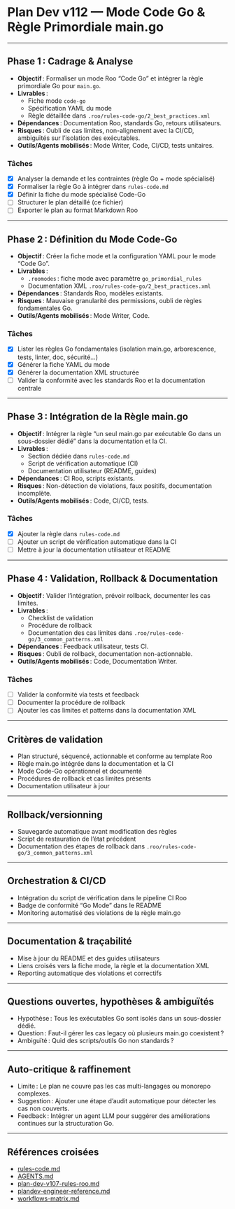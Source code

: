 # Plan Dev v112 — Mode Code Go & Règle Primordiale main.go

---

## Phase 1 : Cadrage & Analyse

- **Objectif** : Formaliser un mode Roo “Code Go” et intégrer la règle primordiale Go pour `main.go`.
- **Livrables** : 
  - Fiche mode `code-go`
  - Spécification YAML du mode
  - Règle détaillée dans `.roo/rules-code-go/2_best_practices.xml`
- **Dépendances** : Documentation Roo, standards Go, retours utilisateurs.
- **Risques** : Oubli de cas limites, non-alignement avec la CI/CD, ambiguïtés sur l’isolation des exécutables.
- **Outils/Agents mobilisés** : Mode Writer, Code, CI/CD, tests unitaires.

### Tâches

- [x] Analyser la demande et les contraintes (règle Go + mode spécialisé)
- [x] Formaliser la règle Go à intégrer dans `rules-code.md`
- [x] Définir la fiche du mode spécialisé Code-Go
- [ ] Structurer le plan détaillé (ce fichier)
- [ ] Exporter le plan au format Markdown Roo

---

## Phase 2 : Définition du Mode Code-Go

- **Objectif** : Créer la fiche mode et la configuration YAML pour le mode “Code Go”.
- **Livrables** : 
  - `.roomodes` : fiche mode avec paramètre `go_primordial_rules`
  - Documentation XML `.roo/rules-code-go/2_best_practices.xml`
- **Dépendances** : Standards Roo, modèles existants.
- **Risques** : Mauvaise granularité des permissions, oubli de règles fondamentales Go.
- **Outils/Agents mobilisés** : Mode Writer, Code.

### Tâches

- [x] Lister les règles Go fondamentales (isolation main.go, arborescence, tests, linter, doc, sécurité…)
- [x] Générer la fiche YAML du mode
- [x] Générer la documentation XML structurée
- [ ] Valider la conformité avec les standards Roo et la documentation centrale

---

## Phase 3 : Intégration de la Règle main.go

- **Objectif** : Intégrer la règle “un seul main.go par exécutable Go dans un sous-dossier dédié” dans la documentation et la CI.
- **Livrables** : 
  - Section dédiée dans `rules-code.md`
  - Script de vérification automatique (CI)
  - Documentation utilisateur (README, guides)
- **Dépendances** : CI Roo, scripts existants.
- **Risques** : Non-détection de violations, faux positifs, documentation incomplète.
- **Outils/Agents mobilisés** : Code, CI/CD, tests.

### Tâches

- [x] Ajouter la règle dans `rules-code.md`
- [ ] Ajouter un script de vérification automatique dans la CI
- [ ] Mettre à jour la documentation utilisateur et README

---

## Phase 4 : Validation, Rollback & Documentation

- **Objectif** : Valider l’intégration, prévoir rollback, documenter les cas limites.
- **Livrables** : 
  - Checklist de validation
  - Procédure de rollback
  - Documentation des cas limites dans `.roo/rules-code-go/3_common_patterns.xml`
- **Dépendances** : Feedback utilisateur, tests CI.
- **Risques** : Oubli de rollback, documentation non-actionnable.
- **Outils/Agents mobilisés** : Code, Documentation Writer.

### Tâches

- [ ] Valider la conformité via tests et feedback
- [ ] Documenter la procédure de rollback
- [ ] Ajouter les cas limites et patterns dans la documentation XML

---

## Critères de validation

- Plan structuré, séquencé, actionnable et conforme au template Roo
- Règle main.go intégrée dans la documentation et la CI
- Mode Code-Go opérationnel et documenté
- Procédures de rollback et cas limites présents
- Documentation utilisateur à jour

---

## Rollback/versionning

- Sauvegarde automatique avant modification des règles
- Script de restauration de l’état précédent
- Documentation des étapes de rollback dans `.roo/rules-code-go/3_common_patterns.xml`

---

## Orchestration & CI/CD

- Intégration du script de vérification dans le pipeline CI Roo
- Badge de conformité “Go Mode” dans le README
- Monitoring automatisé des violations de la règle main.go

---

## Documentation & traçabilité

- Mise à jour du README et des guides utilisateurs
- Liens croisés vers la fiche mode, la règle et la documentation XML
- Reporting automatique des violations et correctifs

---

## Questions ouvertes, hypothèses & ambiguïtés

- Hypothèse : Tous les exécutables Go sont isolés dans un sous-dossier dédié.
- Question : Faut-il gérer les cas legacy où plusieurs main.go coexistent ?
- Ambiguïté : Quid des scripts/outils Go non standards ?

---

## Auto-critique & raffinement

- Limite : Le plan ne couvre pas les cas multi-langages ou monorepo complexes.
- Suggestion : Ajouter une étape d’audit automatique pour détecter les cas non couverts.
- Feedback : Intégrer un agent LLM pour suggérer des améliorations continues sur la structuration Go.

---

## Références croisées

- [rules-code.md](.roo/rules/rules-code.md)
- [AGENTS.md](AGENTS.md)
- [plan-dev-v107-rules-roo.md](projet/roadmaps/plans/consolidated/plan-dev-v107-rules-roo.md)
- [plandev-engineer-reference.md](.roo/rules/rules-plandev-engineer/plandev-engineer-reference.md)
- [workflows-matrix.md](.roo/rules/workflows-matrix.md)
